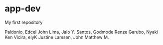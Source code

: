 # app-dev
My first repository

Paldonio, Edcel John
Lima, Jalo Y.
Santos, Godmode Renze
Garubo, Nyaki Ken
Vicira, elyK Justine
Lamsen, John Matthew M.
